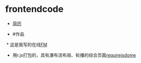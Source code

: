 # frontendcode

* [简历]( https://chenyuhero.github.io/frontendcode/project/简历/resume.html)


* #作品

  * 这是我写的在线[FM]( http://js.jirengu.com/xuqa/19/edit?output)

  * 用r.js打包的，具有瀑布流布局、轮播的综合页面[requirejsdome](https://chenyuhero.github.io/frontendcode/justfor-test/test-rjs/requiredemo.html)


